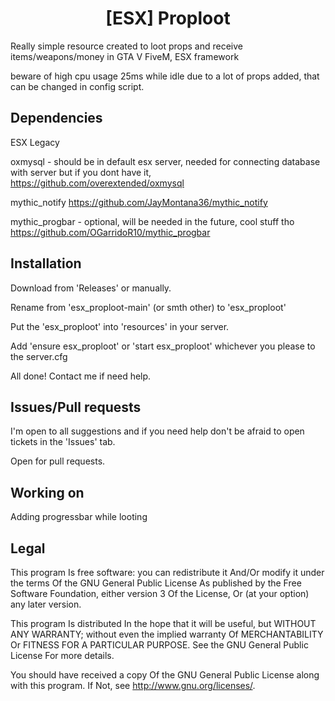 <h1 align='center'>[ESX] Proploot</a></h1><p align='center'>

Really simple resource created to loot props and receive items/weapons/money in GTA V FiveM, ESX framework

beware of high cpu usage 25ms while idle due to a lot of props added, that can be changed in config script.
## Dependencies
ESX Legacy

oxmysql - should be in default esx server, needed for connecting database with server but if you dont have it, https://github.com/overextended/oxmysql

mythic_notify  https://github.com/JayMontana36/mythic_notify

mythic_progbar - optional, will be needed in the future, cool stuff tho https://github.com/OGarridoR10/mythic_progbar

## Installation
Download from 'Releases' or manually.

Rename from 'esx_proploot-main' (or smth other) to 'esx_proploot' 

Put the 'esx_proploot' into 'resources' in your server.

Add 'ensure esx_proploot' or 'start esx_proploot' whichever you please to the server.cfg

All done! Contact me if need help.

## Issues/Pull requests
I'm open to all suggestions and if you need help don't be afraid to open tickets in the 'Issues' tab.

Open for pull requests.

## Working on
Adding progressbar while looting


## Legal

This program Is free software: you can redistribute it And/Or modify it under the terms Of the GNU General Public License As published by the Free Software Foundation, either version 3 Of the License, Or (at your option) any later version.

This program Is distributed In the hope that it will be useful, but WITHOUT ANY WARRANTY; without even the implied warranty Of MERCHANTABILITY Or FITNESS FOR A PARTICULAR PURPOSE. See the GNU General Public License For more details.

You should have received a copy Of the GNU General Public License along with this program. If Not, see <http://www.gnu.org/licenses/>.
